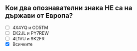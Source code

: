 ## Кои два опознавателни знака НЕ са на държави от Европа?

<!-- Верният отговор е отбелязан с [X] -->

- [ ] 4X4YQ и OD5TM
- [ ] EК2JL и PY7REW
- [ ] 4L1VU и 9K2FR
- [X] Всичките
